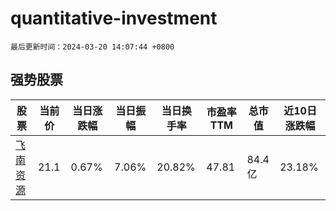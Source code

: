 # quantitative-investment

`最后更新时间：2024-03-20 14:07:44 +0800`

## 强势股票

|股票|当前价|当日涨跌幅|当日振幅|当日换手率|市盈率TTM|总市值|近10日涨跌幅|
|----|----|----|----|----|----|----|----|
|[飞南资源](https://xueqiu.com/S/SZ301500)|21.1|0.67%|7.06%|20.82%|47.81|84.4亿|23.18%|
